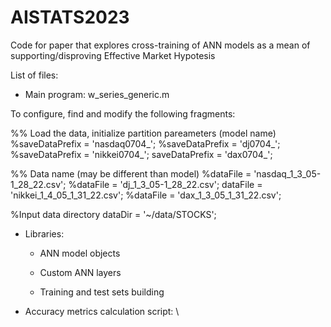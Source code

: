 # AISTATS2023
Code for paper that explores cross-training of ANN models as a mean of supporting/disproving Effective Market Hypotesis

List of files:
 - Main program:
w_series_generic.m 

To configure, find and modify the following fragments:

%% Load the data, initialize partition pareameters (model name)
%saveDataPrefix = 'nasdaq0704_';
%saveDataPrefix = 'dj0704_';
%saveDataPrefix = 'nikkei0704_';
saveDataPrefix = 'dax0704_';

%% Data name (may be different than model)
%dataFile = 'nasdaq_1_3_05-1_28_22.csv';
%dataFile = 'dj_1_3_05-1_28_22.csv';
dataFile = 'nikkei_1_4_05_1_31_22.csv';
%dataFile = 'dax_1_3_05_1_31_22.csv';

%Input data directory
dataDir = '~/data/STOCKS';



 - Libraries:
   * ANN model objects
   
   * Custom ANN layers
   
   * Training and test sets building


 - Accuracy metrics calculation script:
\
